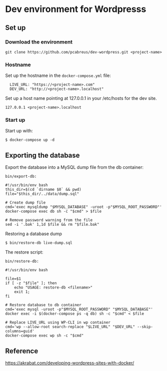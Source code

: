 # Dev environment for Wordpresss

## Set up

### Download the environment 

    git clone https://github.com/pcabreus/dev-wordpress.git <project-name>

### Hostname

Set up the hostname in the `docker-compose.yml` file:

      LIVE_URL: "https://<project-name>.com"
      DEV_URL: "http://<project-name>.localhost"
      
Set up a host name pointing at 127.0.0.1 in your /etc/hosts for the dev site.
    
    127.0.0.1 <project-name>.localhost

### Start up

Start up with:

    $ docker-compose up -d
    
## Exporting the database

Export the database into a MySQL dump file from the db container:
    
    bin/export-db:
    
    #!/usr/bin/env bash
    this_dir=$(cd `dirname $0` && pwd)
    file="$this_dir/../data/dump.sql"

    # Create dump file
    cmd='exec mysqldump "$MYSQL_DATABASE" -uroot -p"$MYSQL_ROOT_PASSWORD"'
    docker-compose exec db sh -c "$cmd" > $file

    # Remove password warning from the file
    sed -i '.bak' 1,1d $file && rm "$file.bak"
    
Restoring a database dump

    $ bin/restore-db live-dump.sql
    
The restore script:

    bin/restore-db:
    
    #!/usr/bin/env bash
    
    file=$1
    if [ -z "$file" ]; then
        echo "USAGE: restore-db <filename>"
        exit 1;
    fi
    
    # Restore database to db container
    cmd='exec mysql -uroot -p"$MYSQL_ROOT_PASSWORD" "$MYSQL_DATABASE"'
    docker exec -i $(docker-compose ps -q db) sh -c "$cmd" < $file
    
    # Replace LIVE_URL using WP-CLI in wp container
    cmd='wp --allow-root search-replace "$LIVE_URL" "$DEV_URL" --skip-columns=guid'
    docker-compose exec wp sh -c "$cmd"
    
## Reference

https://akrabat.com/developing-wordpress-sites-with-docker/